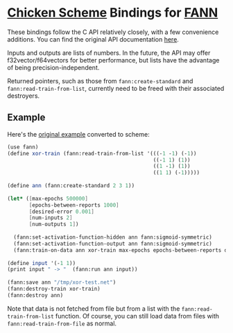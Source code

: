   [FANN]: http://leenissen.dk/fann/wp/
  [Chicken Scheme]: http://call-cc.org/
# [Chicken Scheme] Bindings for [FANN] 

These bindings follow the C API relatively closely, with a few convenience additions.
You can find the original API documentation [here](http://leenissen.dk/fann/html/files/fann-h.html).

Inputs and outputs are lists of numbers. In the future, the API may offer f32vector/f64vectors for 
better performance, but lists have the advantage of being precision-independent.

Returned pointers, such as those from `fann:create-standard` and `fann:read-train-from-list`, currently
need to be freed with their associated destroyers.

## Example 
Here's the [original example](http://leenissen.dk/fann/html/files2/gettingstarted-txt.html) converted to scheme:

```scheme
(use fann)
(define xor-train (fann:read-train-from-list '(((-1 -1) (-1))
                                               ((-1 1) (1))
                                               ((1 -1) (1))
                                               ((1 1) (-1)))))
    
(define ann (fann:create-standard 2 3 1))
    
(let* ([max-epochs 500000]
       [epochs-between-reports 1000]
       [desired-error 0.001]
       [num-inputs 2]
       [num-outputs 1])
      
  (fann:set-activation-function-hidden ann fann:sigmoid-symmetric)
  (fann:set-activation-function-output ann fann:sigmoid-symmetric)
  (fann:train-on-data ann xor-train max-epochs epochs-between-reports desired-error))
    
(define input '(-1 1))
(print input " -> "  (fann:run ann input))
    
(fann:save ann "/tmp/xor-test.net")
(fann:destroy-train xor-train)
(fann:destroy ann)
```

Note that data is not fetched from file but from a list with the `fann:read-train-from-list` function. 
Of course, you can still load data from files with `fann:read-train-from-file` as normal.